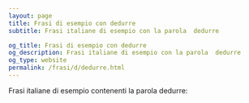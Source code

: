 ```yaml
---
layout: page
title: Frasi di esempio con dedurre 
subtitle: Frasi italiane di esempio con la parola  dedurre

og_title: Frasi di esempio con dedurre 
og_description: Frasi italiane di esempio con la parola  dedurre
og_type: website
permalink: /frasi/d/dedurre.html
---
```


Frasi italiane di esempio contenenti la parola dedurre:


